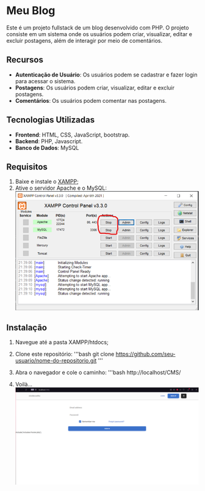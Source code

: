 # Meu Blog

Este é um projeto fullstack de um blog desenvolvido com PHP. O projeto consiste em um sistema onde os usuários podem criar, visualizar, editar e excluir postagens, além de interagir por meio de comentários.

## Recursos

- **Autenticação de Usuário**: Os usuários podem se cadastrar e fazer login para acessar o sistema.
- **Postagens**: Os usuários podem criar, visualizar, editar e excluir postagens.
- **Comentários**: Os usuários podem comentar nas postagens.

## Tecnologias Utilizadas

- **Frontend**: HTML, CSS, JavaScript, bootstrap.
- **Backend**: PHP, Javascript.
- **Banco de Dados**: MySQL

## Requisitos

1. Baixe e instale o [XAMPP](https://www.apachefriends.org/pt_br/index.html);
2. Ative o servidor Apache e o MySQL:
   ![Ative os dois](xampp.png)

## Instalação

1. Navegue até a pasta XAMPP/htdocs;
   
2. Clone este repositório:
   '''bash git clone https://github.com/seu-usuario/nome-do-repositorio.git '''
   
3. Abra o navegador e cole o caminho:
   '''bash http://localhost/CMS/
   
4. Voilà...
   ![Voilà](page.png)
